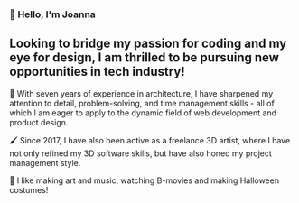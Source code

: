 ### 👋 Hello, I'm Joanna

## Looking to bridge my passion for coding and my eye for design, I am thrilled to be pursuing new opportunities in tech industry!  

📐 With seven years of experience in architecture, I have sharpened my attention to detail, problem-solving, and time management skills - all of which I am eager to apply to the dynamic field of web development and product design.

🖌 Since 2017, I have also been active as a freelance 3D artist, where I have not only refined my 3D software skills, but have also honed my project management style.

🎵 I like making art and music, watching B-movies and making Halloween costumes!

